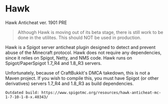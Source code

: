 # Hawk
Hawk Anticheat ver. 1901 PRE

> Although Hawk is moving out of its beta stage, there is still work to be done in the utilites. This should NOT be used in production.

Hawk is a Spigot server anticheat plugin designed to detect and prevent abuse of the Minecraft protocol. Hawk does not require any dependencies, since it relies on Spigot, Netty, and NMS code. Hawk runs on Spigot/PaperSpigot 1.7_R4 and 1.8_R3 servers.

Unfortunately, because of CraftBukkit's DMCA takedown, this is not a Maven project. If you wish to compile this, you must have Spigot (or other derivatives) servers 1.7_R4 and 1.8_R3 as build dependencies.  

```Outdated build: https://www.spigotmc.org/resources/hawk-anticheat-mc-1-7-10-1-8-x.40343/```
